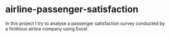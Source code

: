 # airline-passenger-satisfaction
In this project I try to analyse a passenger satisfaction survey conducted by a fictitious airline company using Excel
